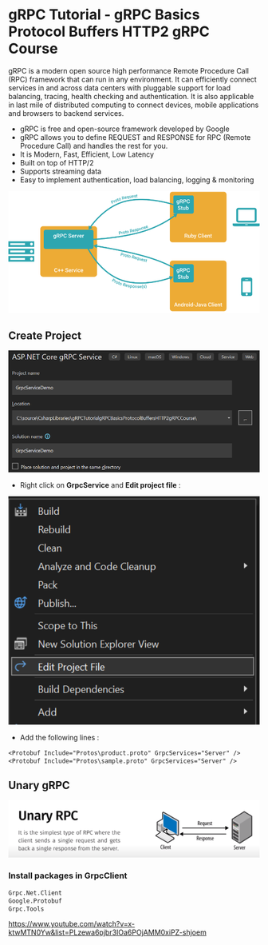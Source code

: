 # gRPC Tutorial - gRPC Basics Protocol Buffers HTTP2 gRPC Course

gRPC is a modern open source high performance Remote Procedure Call (RPC) framework that can run in any environment. It can efficiently connect services in and across data centers with pluggable support for load balancing, tracing, health checking and authentication. It is also applicable in last mile of distributed computing to connect devices, mobile applications and browsers to backend services.

- gRPC is free and open-source framework developed by Google
- gRPC allows you to define REQUEST and RESPONSE for RPC (Remote Procedure Call) and handles the rest for you.
- It is Modern, Fast, Efficient, Low Latency
- Built on top of HTTP/2
- Supports streaming data
- Easy to implement authentication, load balancing, logging & monitoring

<img src="/pictures/grpc.png" title="grpc"  width="800">

## Create Project
<img src="/pictures/create_project.png" title="create project"  width="600">

- Right click on **GrpcService** and **Edit project file** :
<img src="/pictures/edit_project_file.png" title="edit project file"  width="600">

- Add the following lines :
```
<Protobuf Include="Protos\product.proto" GrpcServices="Server" />
<Protobuf Include="Protos\sample.proto" GrpcServices="Server" />
```

## Unary gRPC

<img src="/pictures/unary_grpc.png" title="unary grpc"  width="800">

### Install packages in GrpcClient
```
Grpc.Net.Client
Google.Protobuf
Grpc.Tools
```






https://www.youtube.com/watch?v=x-ktwMTN0Yw&list=PLzewa6pjbr3IOa6POjAMM0xiPZ-shjoem